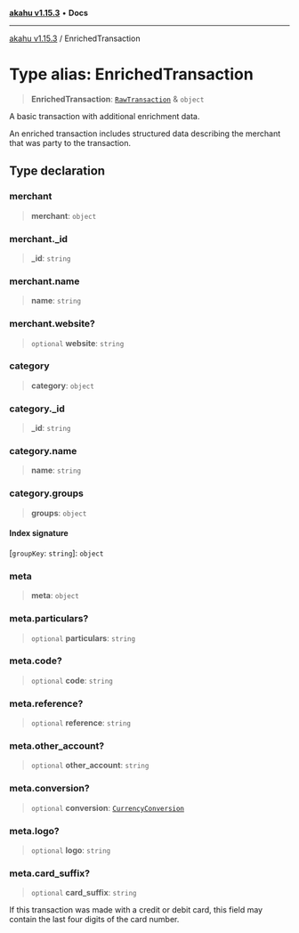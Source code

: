 [**akahu v1.15.3**](../README.md) • **Docs**

***

[akahu v1.15.3](../README.md) / EnrichedTransaction

# Type alias: EnrichedTransaction

> **EnrichedTransaction**: [`RawTransaction`](RawTransaction.md) & `object`

A basic transaction with additional enrichment data.

An enriched transaction includes structured data describing the merchant
that was party to the transaction.

## Type declaration

### merchant

> **merchant**: `object`

### merchant.\_id

> **\_id**: `string`

### merchant.name

> **name**: `string`

### merchant.website?

> `optional` **website**: `string`

### category

> **category**: `object`

### category.\_id

> **\_id**: `string`

### category.name

> **name**: `string`

### category.groups

> **groups**: `object`

#### Index signature

 \[`groupKey`: `string`\]: `object`

### meta

> **meta**: `object`

### meta.particulars?

> `optional` **particulars**: `string`

### meta.code?

> `optional` **code**: `string`

### meta.reference?

> `optional` **reference**: `string`

### meta.other\_account?

> `optional` **other\_account**: `string`

### meta.conversion?

> `optional` **conversion**: [`CurrencyConversion`](CurrencyConversion.md)

### meta.logo?

> `optional` **logo**: `string`

### meta.card\_suffix?

> `optional` **card\_suffix**: `string`

If this transaction was made with a credit or debit card, this field may
contain the last four digits of the card number.
